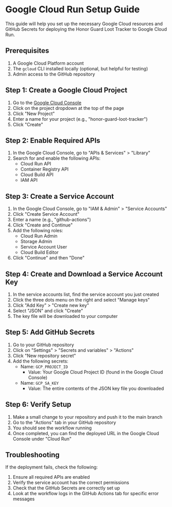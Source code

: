 # Google Cloud Run Setup Guide

This guide will help you set up the necessary Google Cloud resources and GitHub Secrets for deploying the Honor Guard Loot Tracker to Google Cloud Run.

## Prerequisites

1. A Google Cloud Platform account
2. The `gcloud` CLI installed locally (optional, but helpful for testing)
3. Admin access to the GitHub repository

## Step 1: Create a Google Cloud Project

1. Go to the [Google Cloud Console](https://console.cloud.google.com/)
2. Click on the project dropdown at the top of the page
3. Click "New Project"
4. Enter a name for your project (e.g., "honor-guard-loot-tracker")
5. Click "Create"

## Step 2: Enable Required APIs

1. In the Google Cloud Console, go to "APIs & Services" > "Library"
2. Search for and enable the following APIs:
   - Cloud Run API
   - Container Registry API
   - Cloud Build API
   - IAM API

## Step 3: Create a Service Account

1. In the Google Cloud Console, go to "IAM & Admin" > "Service Accounts"
2. Click "Create Service Account"
3. Enter a name (e.g., "github-actions")
4. Click "Create and Continue"
5. Add the following roles:
   - Cloud Run Admin
   - Storage Admin
   - Service Account User
   - Cloud Build Editor
6. Click "Continue" and then "Done"

## Step 4: Create and Download a Service Account Key

1. In the service accounts list, find the service account you just created
2. Click the three dots menu on the right and select "Manage keys"
3. Click "Add Key" > "Create new key"
4. Select "JSON" and click "Create"
5. The key file will be downloaded to your computer

## Step 5: Add GitHub Secrets

1. Go to your GitHub repository
2. Click on "Settings" > "Secrets and variables" > "Actions"
3. Click "New repository secret"
4. Add the following secrets:
   - Name: `GCP_PROJECT_ID`
     - Value: Your Google Cloud Project ID (found in the Google Cloud Console)
   - Name: `GCP_SA_KEY`
     - Value: The entire contents of the JSON key file you downloaded

## Step 6: Verify Setup

1. Make a small change to your repository and push it to the main branch
2. Go to the "Actions" tab in your GitHub repository
3. You should see the workflow running
4. Once completed, you can find the deployed URL in the Google Cloud Console under "Cloud Run"

## Troubleshooting

If the deployment fails, check the following:

1. Ensure all required APIs are enabled
2. Verify the service account has the correct permissions
3. Check that the GitHub Secrets are correctly set up
4. Look at the workflow logs in the GitHub Actions tab for specific error messages 